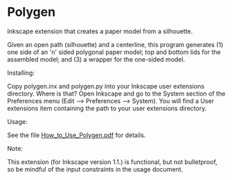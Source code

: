 # Polygen
 Inkscape extension that creates a paper model from a silhouette.

Given an open path (silhouette) and a centerline, this program generates (1) one side of an 'n' sided polygonal paper model; top and bottom lids for the assembled model; and (3) a wrapper for the one-sided model.

Installing:
 
Copy polygen.inx and polygen.py into your Inkscape user extensions directory. Where is that? Open Inkscape and go to the System section of the Preferences menu (Edit --> Preferences --> System). You will find a User extensions item containing the path to your user extensions directory.

Usage:

See the file [How_to_Use_Polygen.pdf](https://github.com/obzerving/Polygen/blob/main/How_to_Use_Polygen.pdf) for details.

Note:

This extension (for Inkscape version 1.1.) is functional, but not bulletproof, so be mindful of the input constraints in the usage document.